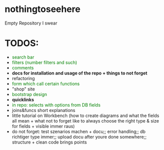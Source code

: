 # nothingtoseehere
Empty Repository I swear

# TODOS: 

* <span style="color:green">search bar</span>
* <span style="color:green">filters (number filters and such)</span>
* <span style="color:green">comments</span> 
* **docs for installation and usage of the repo + things to not forget**
* refactoring
* <span style="color:green">form which call certain functions </span>
* "shop" site 
* <span style="color:green">bootstrap design</span>
* **quicklinks** 
* <span style="color:green">in repo: selects with options from DB fields</span>
* joins&funcs short explanations 
* little tutorial on Workbench (how to create diagrams and what the fields all mean + what not to forget like to always choose the right type & size for fields + visible immer raus)
* do not forget: test szenarios machen + docu;; error handling;; db richtiger type immer;; upload docu after youre done somewhere;; structure + clean code brings points